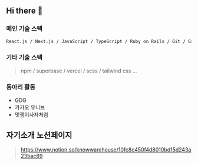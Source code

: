 ## Hi there 👋

### 메인 기술 스택

```bash
React.js / Next.js / JavaScript / TypeScript / Ruby on Rails / Git / GitHub
```

### 기타 기술 스택

> npm / superbase / vercel / scss / tailwind css ...

### 동아리 활동

- GDG
- 카카오 유니브
- 멋쟁이사자처럼

## 자기소개 노션페이지

> https://www.notion.so/knowwarehouse/10fc8c450f4d8010bd15d243a23bac89
